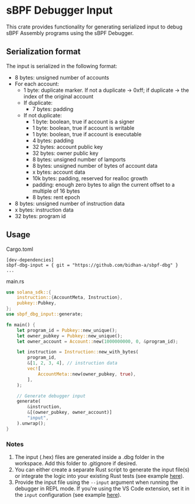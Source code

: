 # sBPF Debugger Input

This crate provides functionality for generating serialized input to debug sBPF Assembly programs using the sBPF Debugger.

## Serialization format

The input is serialized in the following format:

- 8 bytes: unsigned number of accounts
- For each account:
  - 1 byte: duplicate marker. If not a duplicate → 0xff; if duplicate → the index of the original account
  - If duplicate:
    - 7 bytes: padding
  - If not duplicate:
    - 1 byte: boolean, true if account is a signer
    - 1 byte: boolean, true if account is writable
    - 1 byte: boolean, true if account is executable
    - 4 bytes: padding
    - 32 bytes: account public key
    - 32 bytes: owner public key
    - 8 bytes: unsigned number of lamports
    - 8 bytes: unsigned number of bytes of account data
    - x bytes: account data
    - 10k bytes: padding, reserved for realloc growth
    - padding: enough zero bytes to align the current offset to a multiple of 16 bytes
    - 8 bytes: rent epoch
- 8 bytes: unsigned number of instruction data
- x bytes: instruction data
- 32 bytes: program id 

## Usage

Cargo.toml
```
[dev-dependencies]
sbpf-dbg-input = { git = "https://github.com/bidhan-a/sbpf-dbg" }
...
```

main.rs
```rust
use solana_sdk::{
    instruction::{AccountMeta, Instruction},
    pubkey::Pubkey,
};
use sbpf_dbg_input::generate;

fn main() {
    let program_id = Pubkey::new_unique();
    let owner_pubkey = Pubkey::new_unique();
    let owner_account = Account::new(1000000000, 0, &program_id);

    let instruction = Instruction::new_with_bytes(
        program_id,
        &[1, 2, 3, 4], // instruction data
        vec![
            AccountMeta::new(owner_pubkey, true),
        ],
    );

    // Generate debugger input
    generate(
        &instruction,
        &[(owner_pubkey, owner_account)]
        "input",
    ).unwrap();
}

```

### Notes

1. The input (.hex) files are generated inside a .dbg folder in the workspace. Add this folder to .gitignore if desired.
2. You can either create a separate Rust script to generate the input file(s) or integrate the logic into your existing Rust tests (see example [here](../../extension/sample/src/lib.rs)).
3. Provide the input file using the `--input` argument when running the debugger in REPL mode. If you're using the VS Code extension, set it in the `input` configuration (see example [here](../../extension/sample/.vscode/launch.json)). 